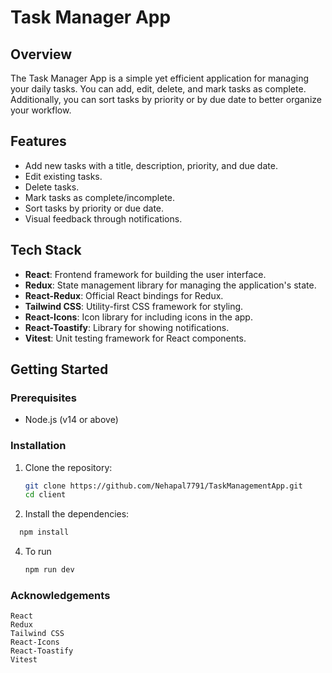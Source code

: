 # Task Manager App

## Overview

The Task Manager App is a simple yet efficient application for managing your daily tasks. You can add, edit, delete, and mark tasks as complete. Additionally, you can sort tasks by priority or by due date to better organize your workflow.

## Features

- Add new tasks with a title, description, priority, and due date.
- Edit existing tasks.
- Delete tasks.
- Mark tasks as complete/incomplete.
- Sort tasks by priority or due date.
- Visual feedback through notifications.

## Tech Stack

- **React**: Frontend framework for building the user interface.
- **Redux**: State management library for managing the application's state.
- **React-Redux**: Official React bindings for Redux.
- **Tailwind CSS**: Utility-first CSS framework for styling.
- **React-Icons**: Icon library for including icons in the app.
- **React-Toastify**: Library for showing notifications.
- **Vitest**: Unit testing framework for React components.

## Getting Started

### Prerequisites

- Node.js (v14 or above)

### Installation

1. Clone the repository:

   ```bash
   git clone https://github.com/Nehapal7791/TaskManagementApp.git
   cd client 
   ```
2. Install the dependencies:
  ```bash
    npm install
  ```
4. To run
    ```bash
    npm run dev
    ```
  
### Acknowledgements
    React
    Redux
    Tailwind CSS
    React-Icons
    React-Toastify
    Vitest        
